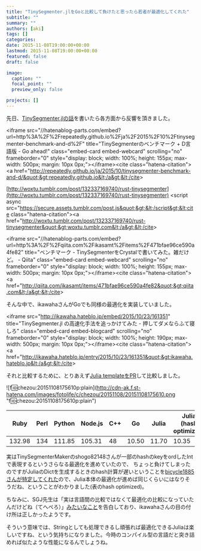 ```yaml
---
title: "TinySegmenter.jlをGoと比較して負けたと思ったら若者が最適化してくれた"
subtitle: ""
summary: ""
authors: [aki]
tags: []
categories: 
date: 2015-11-08T19:00:00+00:00
lastmod: 2015-11-08T19:00:00+00:00
featured: false
draft: false

image:
  caption: ""
  focal_point: ""
  preview_only: false

projects: []
---
```

先日、[TinySegmenter.jlの話](http://chezou.hatenablog.com/entry/2015/10/21/234317)を書いたら各方面から反響を頂きました。

&lt;iframe src=&quot;//hatenablog-parts.com/embed?url=http%3A%2F%2Frepeatedly.github.io%2Fja%2F2015%2F10%2Ftinysegmenter-benchmark-and-d%2F&quot; title=&quot;TinySegmenterのベンチマーク + D言語版 - Go ahead!&quot; class=&quot;embed-card embed-webcard&quot; scrolling=&quot;no&quot; frameborder=&quot;0&quot; style=&quot;display: block; width: 100%; height: 155px; max-width: 500px; margin: 10px 0px;&quot;&gt;&lt;/iframe&gt;&lt;cite class=&quot;hatena-citation&quot;&gt;&lt;a href=&quot;http://repeatedly.github.io/ja/2015/10/tinysegmenter-benchmark-and-d/&quot;&gt;repeatedly.github.io&lt;/a&gt;&lt;/cite&gt;

[http://woxtu.tumblr.com/post/132337169740/rust-tinysegmenter](http://woxtu.tumblr.com/post/132337169740/rust-tinysegmenter)
&lt;script async src=&quot;https://secure.assets.tumblr.com/post.js&quot;&gt;&lt;/script&gt;&lt;cite class=&quot;hatena-citation&quot;&gt;&lt;a href=&quot;http://woxtu.tumblr.com/post/132337169740/rust-tinysegmenter&quot;&gt;woxtu.tumblr.com&lt;/a&gt;&lt;/cite&gt;

&lt;iframe src=&quot;//hatenablog-parts.com/embed?url=http%3A%2F%2Fqiita.com%2Fikasamt%2Fitems%2F471bfae96ce590a4fe82&quot; title=&quot;ベンチマーク - TinySegmenterをCrystalで書いてみた。雑だけど。 - Qiita&quot; class=&quot;embed-card embed-webcard&quot; scrolling=&quot;no&quot; frameborder=&quot;0&quot; style=&quot;display: block; width: 100%; height: 155px; max-width: 500px; margin: 10px 0px;&quot;&gt;&lt;/iframe&gt;&lt;cite class=&quot;hatena-citation&quot;&gt;&lt;a href=&quot;http://qiita.com/ikasamt/items/471bfae96ce590a4fe82&quot;&gt;qiita.com&lt;/a&gt;&lt;/cite&gt;

そんな中で、ikawahaさんがGoでも同様の最適化を実装していました。

&lt;iframe src=&quot;http://ikawaha.hateblo.jp/embed/2015/10/23/161351&quot; title=&quot;TinySegmenter.jl の高速化手法を追っかけてみた - 押してダメならふて寝しろ&quot; class=&quot;embed-card embed-blogcard&quot; scrolling=&quot;no&quot; frameborder=&quot;0&quot; style=&quot;display: block; width: 100%; height: 190px; max-width: 500px; margin: 10px 0px;&quot;&gt;&lt;/iframe&gt;&lt;cite class=&quot;hatena-citation&quot;&gt;&lt;a href=&quot;http://ikawaha.hateblo.jp/entry/2015/10/23/161351&quot;&gt;ikawaha.hateblo.jp&lt;/a&gt;&lt;/cite&gt;

それと比較するために、とりあえず[Julia templateをPR](https://github.com/shogo82148/TinySegmenterMaker/pull/10)して比較しました。

![f:id:chezou:20151108175610p:plain](http://cdn-ak.f.st-hatena.com/images/fotolife/c/chezou/20151108/20151108175610.png &quot;f:id:chezou:20151108175610p:plain&quot;)

| Ruby | Perl | Python | Node.js | C++ | Go | Julia | Julia (hash optimized) |
| --- | --- | --- | --- | --- | --- | --- | --- |
| 132.98 | 134 | 111.85 | 105.31 | 48 | 10.50 | 11.70 | 10.35 |

実はTinySegmenterMakerのshogo82148さんが一部のhashのkeyをordしたIntで表現するというさらなる最適化を進めていたので、 ちょっと負けてしまったのですがJuliaのDictを生成するときのhash計算が遅いということを[bicycle1885さんが特定してくれた](https://gist.github.com/bicycle1885/918a0fee5dbb3d68f05a)ので、Julia本体の最適化が進めば同じくらいにはなりそうだね、ということがわかりました(表のhash optimized)。

ちなみに、SGJ先生は「実は言語間の比較ではなくて最適化の比較になっていたんだけどね（てへぺろ）」[みたいなこと](https://github.com/chezou/TinySegmenter.jl/issues/8#issuecomment-154558591)を告白しており、ikawahaさんの目の付け所は正しかったようです。

そういう意味では、Stringとしても処理できるし頑張れば最適化できるJuliaは楽しいですね、という気持ちになりました。今時のコンパイル型の言語だと突き詰めれば似たような性能になるんでしょうね。


